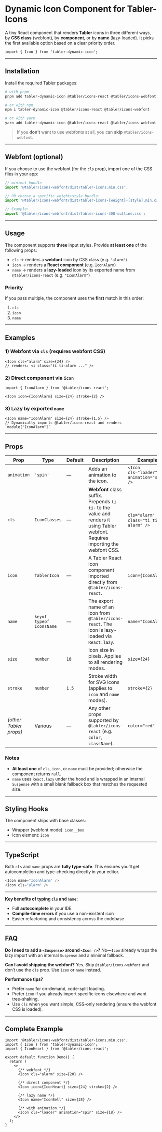 # Dynamic Icon Component for Tabler-Icons

A tiny React component that renders **Tabler** icons in three different ways, by **CSS class** (webfont), by **component**, or by **name** (lazy-loaded). It picks the first available option based on a clear priority order.

```tsx
import { Icon } from 'tabler-dynamic-icon';
```

---

## Installation

Install the required Tabler packages:

```bash
# with pnpm
pnpm add tabler-dynamic-icon @tabler/icons-react @tabler/icons-webfont

# or with npm
npm i tabler-dynamic-icon @tabler/icons-react @tabler/icons-webfont

# or with yarn
yarn add tabler-dynamic-icon @tabler/icons-react @tabler/icons-webfont
```

> If you **don’t** want to use webfonts at all, you can **skip** `@tabler/icons-webfont`.

---

## Webfont (optional)

If you choose to use the webfont (for the `cls` prop), import one of the CSS files in your app:

```ts
// minimal bundle
import '@tabler/icons-webfont/dist/tabler-icons.min.css';

// OR choose a specific weight+style bundle:
import '@tabler/icons-webfont/dist/tabler-icons-[weight]-[style].min.css';

// Example:
import '@tabler/icons-webfont/dist/tabler-icons-300-outline.css';
```

---

## Usage

The component supports **three** input styles. Provide **at least one** of the following props:

* `cls`  → renders a **webfont** icon by CSS class (e.g. `"alarm"`)
* `icon` → renders a **React component** (e.g. `IconAlarm`)
* `name` → renders a **lazy-loaded** icon by its exported name from `@tabler/icons-react` (e.g. `"IconAlarm"`)

### Priority

If you pass multiple, the component uses the **first** match in this order:

1. `cls`
2. `icon`
3. `name`

---

## Examples

### 1) Webfont via `cls` (requires webfont CSS)

```tsx
<Icon cls="alarm" size={24} />
// renders: <i class="ti ti-alarm ..." />
```

### 2) Direct component via `icon`

```tsx
import { IconAlarm } from '@tabler/icons-react';

<Icon icon={IconAlarm} size={24} stroke={2} />
```

### 3) Lazy by exported `name`

```tsx
<Icon name="IconAlarm" size={24} stroke={1.5} />
// Dynamically imports @tabler/icons-react and renders `module["IconAlarm"]`
```

---

## Props

| Prop                   | Type                                 | Default | Description                                                                                                                       | Example                                     |
| ---------------------- | ------------------------------------ | ------- | --------------------------------------------------------------------------------------------------------------------------------- | ------------------------------------------- |
| `animation`            | `'spin'`                             | —       | Adds an animation to the icon.                                   | `<Icon cls="loader" animation="spin" />`    |
| `cls`                  | `IconClasses`                             | —       | **Webfont** class suffix. Prepends `ti ti-` to the value and renders it using Tabler webfont. Requires importing the webfont CSS. | `cls="alarm"` → `<i class="ti ti-alarm" />` |
| `icon`                 | `TablerIcon`                         | —       | A Tabler React icon component imported directly from `@tabler/icons-react`.                                                       | `icon={IconAlarm}`                          |
| `name`                 | `keyof typeof IconsName` | —       | The export name of an icon from `@tabler/icons-react`. The icon is lazy-loaded via `React.lazy`.                                  | `name="IconAlarm"`                          |
| `size`                 | `number`                             | `18`    | Icon size in pixels. Applies to all rendering modes.                                                                              | `size={24}`                                 |
| `stroke`               | `number`                             | `1.5`   | Stroke width for SVG icons (applies to `icon` and `name` modes).                                                                  | `stroke={2}`                                |
| *(other Tabler props)* | Various                              | —       | Any other props supported by `@tabler/icons-react` (e.g. `color`, `className`).                                                   | `color="red"`                               |

### Notes

* **At least one** of `cls`, `icon`, or `name` must be provided; otherwise the component returns `null`.
* `name` uses `React.lazy` under the hood and is wrapped in an internal `Suspense` with a small blank fallback box that matches the requested size.

---

## Styling Hooks

The component ships with base classes:

* Wrapper (webfont mode): `icon__box`
* Icon element: `icon`

---

## TypeScript

Both `cls` and `name` props are **fully type-safe**. This ensures you’ll get autocompletion and type-checking directly in your editor.

```ts
<Icon name="IconAlarm" />
<Icon cls="alarm" />
```

---

**Key benefits of typing `cls` and `name`:**

* Full **autocomplete** in your IDE
* **Compile-time errors** if you use a non-existent icon
* Easier refactoring and consistency across the codebase

---

## FAQ

**Do I need to add a `<Suspense>` around `<Icon />`?**
No—`Icon` already wraps the lazy import with an internal `Suspense` and a minimal fallback.

**Can I avoid shipping the webfont?**
Yes. Skip `@tabler/icons-webfont` and don’t use the `cls` prop. Use `icon` or `name` instead.

**Performance tips?**

* Prefer `name` for on-demand, code-split loading.
* Prefer `icon` if you already import specific icons elsewhere and want tree-shaking.
* Use `cls` when you want simple, CSS-only rendering (ensure the webfont CSS is loaded).

---

## Complete Example

```tsx
import '@tabler/icons-webfont/dist/tabler-icons.min.css';
import { Icon } from 'tabler-dynamic-icon';
import { IconHeart } from '@tabler/icons-react';

export default function Demo() {
  return (
    <>
      {/* webfont */}
      <Icon cls="alarm" size={20} />

      {/* direct component */}
      <Icon icon={IconHeart} size={24} stroke={2} />

      {/* lazy name */}
      <Icon name="IconBell" size={28} />

      {/* with animation */}
      <Icon cls="loader" animation="spin" size={18} />
    </>
  );
}
```
